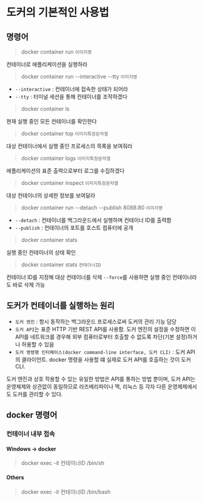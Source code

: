 # 도커의 기본적인 사용법

## 명령어

> docker container run `이미지명`

컨테이너로 애플리케이션을 실행하라
<br />

> docker container run --interactive --tty `이미지명`

- `--interactive` : 컨테이너에 접속한 상태가 되어라
- `--tty` : 터미널 세션을 통해 컨테이너를 조작하겠다
  <br />

> docker container ls

현재 실행 중인 모든 컨테이너를 확인한다
<br />

> docker container top `이미지특정문자열`

대상 컨테이너에서 실행 중인 프로세스의 목록을 보여줘라
<br />

> docker container logs `이미지특정문자열`

애플리케이션의 표준 출력으로부터 로그를 수집하겠다
<br />

> docker container inspect `이미지특정문자열`

대상 컨테이너의 상세한 정보를 보여달라
<br />

> docker container run --detach --publish 8088:80 `이미지명`

- `--detach` : 컨테이너를 백그라운드에서 실행하며 컨테이너 ID를 출력함
- `--publish` : 컨테이너의 포트를 호스트 컴퓨터에 공개

> docker container stats

실행 중인 컨테이너의 상태 확인
<br />

> docker container stats `컨테이너ID`

컨테이너 ID를 지정해 대상 컨테이너를 삭제
`--force`를 사용하면 실행 중인 컨테이너라도 바로 삭제 가능

## 도커가 컨테이너를 실행하는 원리

- `도커 엔진` : 항시 동작하는 백그라운드 프로세스로써 도커의 관리 기능 담당
- `도커 API`는 표준 HTTP 기반 REST API를 사용함. 도커 엔진의 설정을 수정하면 이 API를 네트워크를 경우해 외부 컴퓨터로부터 호출할 수 없도록 차단(기본 설정)하거나 허용할 수 있음
- `도커 명령행 인터페이스(docker command-line interface, 도커 CLI)` : 도커 API의 클라이언트. docker 명령을 사용할 떄 실제로 도커 API를 호출하는 것이 도커 CLI.

도커 엔진과 상호 작용할 수 있는 유일한 방법은 API를 통하는 방법 뿐이며, 도커 API는 운영체제와 상관없이 동일하므로 라즈베리파이나 맥, 리눅스 등 각자 다른 운영체제에서도 도커를 관리할 수 있다.

## docker 명령어

### 컨테이너 내부 접속

#### Windows -> docker

> docker exec -it 컨테이너ID /bin/sh

#### Others

> docker exec -it 컨테이너ID /bin/bash

